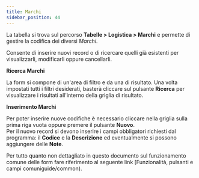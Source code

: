 ```yaml
---
title: Marchi
sidebar_position: 44
---
```


La tabella si trova sul percorso **Tabelle > Logistica > Marchi** e permette di gestire la codifica dei diversi *Marchi*.

Consente di inserire nuovi record o di ricercare quelli già esistenti per visualizzarli, modificarli oppure cancellarli.

**Ricerca Marchi**

La form si compone di un'area di filtro e da una di risultato. Una volta impostati tutti i filtri desiderati, basterà cliccare sul pulsante **Ricerca** per visualizzare i risultati all'interno della griglia di risultato.

**Inserimento Marchi**

Per poter inserire nuove codifiche è necessario cliccare nella griglia sulla prima riga vuota oppure premere il pulsante **Nuovo**.  
Per il nuovo record si devono inserire i campi obbligatori richiesti dal programma: il **Codice** e la **Descrizione** ed eventualmente si possono aggiungere delle **Note**.

Per tutto quanto non dettagliato in questo documento sul funzionamento comune delle form fare riferimento al seguente link [Funzionalità, pulsanti e campi comuniguide/common).